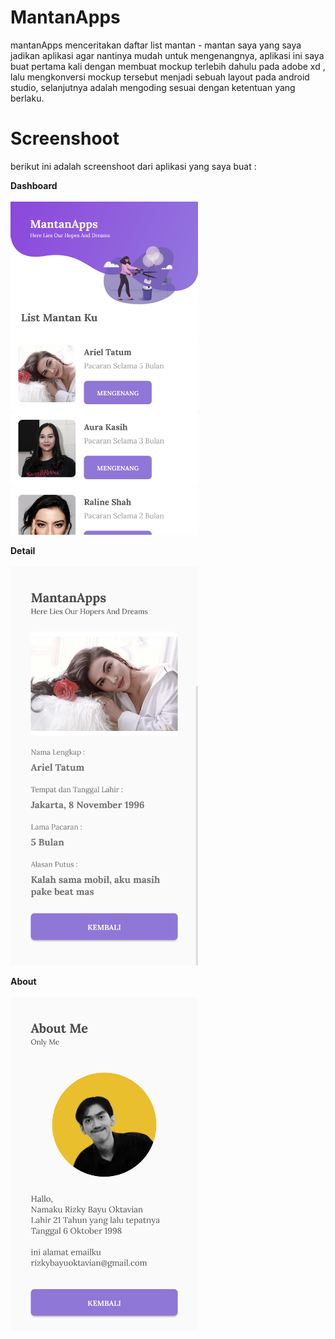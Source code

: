# MantanApps

mantanApps menceritakan daftar list mantan - mantan saya yang saya jadikan aplikasi agar nantinya mudah untuk mengenangnya, aplikasi ini saya buat pertama kali dengan membuat mockup terlebih dahulu pada adobe xd , lalu mengkonversi mockup tersebut menjadi sebuah layout pada android studio, selanjutnya adalah mengoding sesuai dengan ketentuan yang berlaku.

# Screenshoot

berikut ini adalah screenshoot dari aplikasi yang saya buat :

**Dashboard**<br><br>
<img src="screenshoot/dashboard.png" width="300px" /><br>

**Detail**<br><br>
<img src="screenshoot/detail.jpg" width="300px" /><br>

**About**<br><br>
<img src="screenshoot/about.png" width="300px" /><br>

